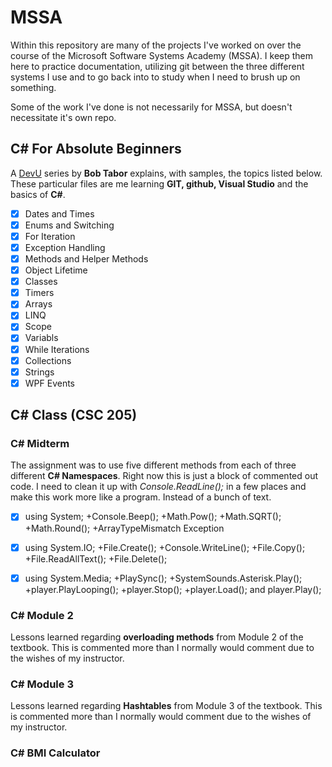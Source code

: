 # MSSA
Within this repository are many of the projects I've worked on over the course of the Microsoft Software Systems Academy (MSSA). I keep them here to practice documentation, utilizing git between the three different systems I use and to go back into to study when I need to brush up on something. 

Some of the work I've done is not necessarily for MSSA, but doesn't necessitate it's own repo. 

C# For Absolute Beginners
---------------
A [DevU](https://channel9.msdn.com/Series/CSharp-Fundamentals-for-Absolute-Beginners?l=Lvld4EQIC_2706218949) series by **Bob Tabor** explains, with samples, the topics listed below. These particular files are me learning **GIT, github, Visual Studio** and the basics of **C#**.

- [X] Dates and Times
- [X] Enums and Switching
- [X] For Iteration
- [X] Exception Handling
- [X] Methods and Helper Methods
- [X] Object Lifetime
- [X] Classes
- [X] Timers
- [X] Arrays
- [X] LINQ
- [X] Scope
- [X] Variabls
- [X] While Iterations
- [X] Collections
- [X] Strings
- [X] WPF Events

C# Class (CSC 205)
---------------
### C# Midterm
The assignment was to use five different methods from each of three different **C# Namespaces**. Right now this is just a block of commented out code. I need to clean it up with *Console.ReadLine();* in a few places and make this work more like a program. Instead of a bunch of text.

-[X] using System;
+Console.Beep();
+Math.Pow();
+Math.SQRT();
+Math.Round();
+ArrayTypeMismatch Exception

-[X] using System.IO;
+File.Create();
+Console.WriteLine();
+File.Copy();
+File.ReadAllText();
+File.Delete();

-[X] using System.Media;
+PlaySync();
+SystemSounds.Asterisk.Play();
+player.PlayLooping();
+player.Stop();
+player.Load(); and player.Play();


### C# Module 2
Lessons learned regarding **overloading methods** from Module 2 of the textbook. This is commented more than I normally would comment due to the wishes of my instructor.  

### C# Module 3
Lessons learned regarding **Hashtables** from Module 3 of the textbook. This is commented more than I normally would comment due to the wishes of my instructor.

### C# BMI Calculator
